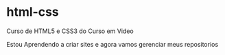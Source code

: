 # html-css
 Curso de HTML5 e CSS3 do Curso em Video

 Estou Aprendendo a criar sites e agora vamos gerenciar meus repositorios
